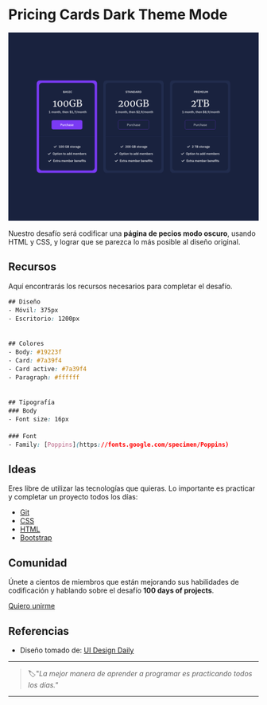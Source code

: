 # Pricing Cards Dark Theme Mode

![pricing cards dark theme mode](./img/70-day.png)

Nuestro desafío será codificar una **página de pecios modo oscuro**, usando HTML y CSS, y lograr que se parezca lo más posible al diseño original.

## Recursos

Aquí encontrarás los recursos necesarios para completar el desafío.

```css
## Diseño
- Móvil: 375px
- Escritorio: 1200px


## Colores
- Body: #19223f
- Card: #7a39f4
- Card active: #7a39f4
- Paragraph: #ffffff


## Tipografía
### Body
- Font size: 16px

### Font
- Family: [Poppins](https://fonts.google.com/specimen/Poppins)
```

## Ideas

Eres libre de utilizar las tecnologías que quieras. Lo importante es practicar y completar un proyecto todos los días:

- [Git](https://git-scm.com/)
- [CSS](https://www.w3schools.com/css/default.asp)
- [HTML](https://www.w3schools.com/html/default.asp)
- [Bootstrap](https://getbootstrap.com/)

## Comunidad

Únete a cientos de miembros que están mejorando sus habilidades de codificación y hablando sobre el desafío **100 days of projects**.

<a href="https://chat.whatsapp.com/LDaK0dksr8f7FbsTWSf0ww" class="btn">
  Quiero unirme
</a>


## Referencias

- Diseño tomado de: [UI Design Daily](https://www.uidesigndaily.com/posts/xd-pricing-cards-card-dark-theme-mode-day-1449)

---

> 🏷️"_La mejor manera de aprender a programar es practicando todos los días."_  

---